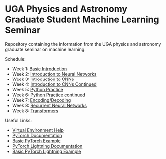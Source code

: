 # UGA Physics and Astronomy Graduate Student Machine Learning Seminar
Repository containing the information from the UGA physics and astronomy graduate seminar on machine learning.


Schedule:

* Week 1: [Basic Introduction](https://github.com/j-p-terry/uga_grad_physics_ml/blob/main/Notebooks/basic_ml_intro.ipynb)
* Week 2: [Introduction to Neural Networks](https://github.com/j-p-terry/uga_grad_physics_ml/blob/main/Notebooks/intro_to_neural_networks.ipynb)
* Week 3: [Introduction to CNNs](https://github.com/j-p-terry/uga_grad_physics_ml/blob/main/Notebooks/intro_to_cnns.ipynb)
* Week 4: [Introduction to CNNs Continued](https://github.com/j-p-terry/uga_grad_physics_ml/blob/main/Notebooks/intro_to_cnns.ipynb)
* Week 5: [Python Practice](https://github.com/j-p-terry/uga_grad_physics_ml/blob/main/Notebooks/python_practice.ipynb)
* Week 6: [Python Practice continued](https://github.com/j-p-terry/uga_grad_physics_ml/blob/main/Notebooks/python_practice.ipynb)
* Week 7: [Encoding/Decoding](https://github.com/j-p-terry/uga_grad_physics_ml/blob/main/Notebooks/autoencoders.ipynb)
* Week 8: [Recurrent Neural Networks](https://github.com/j-p-terry/uga_grad_physics_ml/blob/main/Notebooks/rnns.ipynb)
* Week 8: [Transformers](https://github.com/j-p-terry/uga_grad_physics_ml/blob/main/Notebooks/transformers.ipynb)
  
Useful Links:

* [Virtual Environment Help](https://www.geeksforgeeks.org/set-up-virtual-environment-for-python-using-anaconda/)
* [PyTorch Documentation](https://pytorch.org/)
* [Basic PyTorch Example](https://pytorch.org/tutorials/beginner/pytorch_with_examples.html)
* [PyTorch Lightning Documentation](https://lightning.ai/docs/pytorch/stable/)
* [Basic PyTorch Lightning Example](https://lightning.ai/docs/pytorch/latest/starter/introduction.html)

